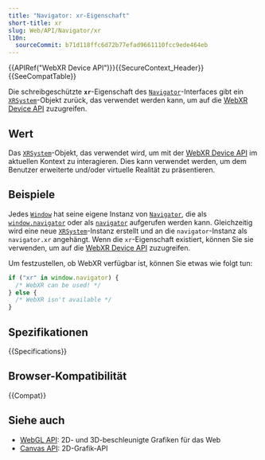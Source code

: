 ```yaml
---
title: "Navigator: xr-Eigenschaft"
short-title: xr
slug: Web/API/Navigator/xr
l10n:
  sourceCommit: b71d118ffc6d72b77efad9661110fcc9ede464eb
---
```


{{APIRef("WebXR Device API")}}{{SecureContext_Header}}{{SeeCompatTable}}

Die schreibgeschützte **`xr`**-Eigenschaft des [`Navigator`](/de/docs/Web/API/Navigator)-Interfaces gibt ein [`XRSystem`](/de/docs/Web/API/XRSystem)-Objekt zurück, das verwendet werden kann, um auf die [WebXR Device API](/de/docs/Web/API/WebXR_Device_API) zuzugreifen.

## Wert

Das [`XRSystem`](/de/docs/Web/API/XRSystem)-Objekt, das verwendet wird, um mit der [WebXR Device API](/de/docs/Web/API/WebXR_Device_API) im aktuellen Kontext zu interagieren. Dies kann verwendet werden, um dem Benutzer erweiterte und/oder virtuelle Realität zu präsentieren.

## Beispiele

Jedes [`Window`](/de/docs/Web/API/Window) hat seine eigene Instanz von [`Navigator`](/de/docs/Web/API/Navigator), die als [`window.navigator`](/de/docs/Web/API/Window/navigator) oder als [`navigator`](/de/docs/Web/API/Window/navigator) aufgerufen werden kann. Gleichzeitig wird eine neue [`XRSystem`](/de/docs/Web/API/XRSystem)-Instanz erstellt und an die `navigator`-Instanz als `navigator.xr` angehängt. Wenn die `xr`-Eigenschaft existiert, können Sie sie verwenden, um auf die [WebXR Device API](/de/docs/Web/API/WebXR_Device_API) zuzugreifen.

Um festzustellen, ob WebXR verfügbar ist, können Sie etwas wie folgt tun:

```js
if ("xr" in window.navigator) {
  /* WebXR can be used! */
} else {
  /* WebXR isn't available */
}
```

## Spezifikationen

{{Specifications}}

## Browser-Kompatibilität

{{Compat}}

## Siehe auch

- [WebGL API](/de/docs/Web/API/WebGL_API): 2D- und 3D-beschleunigte Grafiken für das Web
- [Canvas API](/de/docs/Web/API/Canvas_API): 2D-Grafik-API

